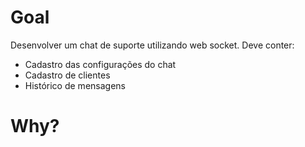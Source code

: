 # Goal
Desenvolver um chat de suporte utilizando web socket. Deve conter:
  - Cadastro das configurações do chat
  - Cadastro de clientes 
  - Histórico de mensagens 
  
# Why?

